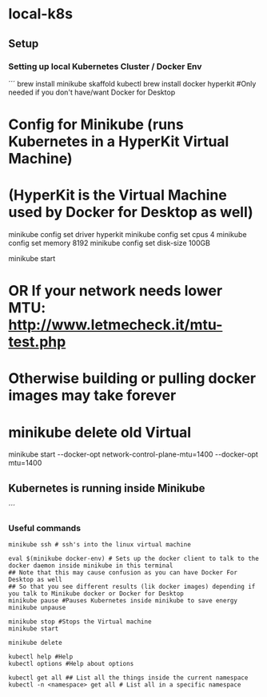 # local-k8s

## Setup
### Setting up local Kubernetes Cluster / Docker Env
´´´
brew install minikube skaffold kubectl
brew install docker hyperkit #Only needed if you don't have/want Docker for Desktop

# Config for Minikube (runs Kubernetes in a HyperKit Virtual Machine)
# (HyperKit is the Virtual Machine used by Docker for Desktop as well)
minikube config set driver hyperkit
minikube config set cpus 4
minikube config set memory 8192
minikube config set disk-size 100GB

minikube start 
# OR If your network needs lower MTU: http://www.letmecheck.it/mtu-test.php
# Otherwise building or pulling docker images may take forever
# minikube delete old Virtual
minikube start --docker-opt network-control-plane-mtu=1400 --docker-opt mtu=1400

## Kubernetes is running inside Minikube
´´´
### Useful commands
```
minikube ssh # ssh's into the linux virtual machine

eval $(minikube docker-env) # Sets up the docker client to talk to the docker daemon inside minikube in this terminal
## Note that this may cause confusion as you can have Docker For Desktop as well
## So that you see different results (lik docker images) depending if you talk to Minikube docker or Docker for Desktop
minikube pause #Pauses Kubernetes inside minikube to save energy 
minikube unpause

minikube stop #Stops the Virtual machine
minikube start

minikube delete

kubectl help #Help
kubectl options #Help about options

kubectl get all ## List all the things inside the current namespace
kubectl -n <namespace> get all # List all in a specific namespace

```

